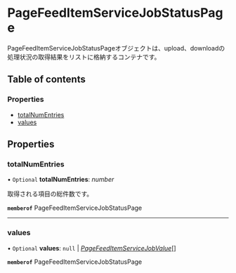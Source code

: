 # PageFeedItemServiceJobStatusPage


<div lang=\"ja\">PageFeedItemServiceJobStatusPageオブジェクトは、upload、downloadの処理状況の取得結果をリストに格納するコンテナです。</div> 

## Table of contents

### Properties

- [totalNumEntries](pagefeeditemservicejobstatuspage.md#totalnumentries)
- [values](pagefeeditemservicejobstatuspage.md#values)

## Properties

### totalNumEntries

• `Optional` **totalNumEntries**: *number*

<div lang=\"ja\">取得される項目の総件数です。</div> 

**`memberof`** PageFeedItemServiceJobStatusPage

___

### values

• `Optional` **values**: ``null`` \| [*PageFeedItemServiceJobValue*](pagefeeditemservicejobvalue.md)[]

**`memberof`** PageFeedItemServiceJobStatusPage
